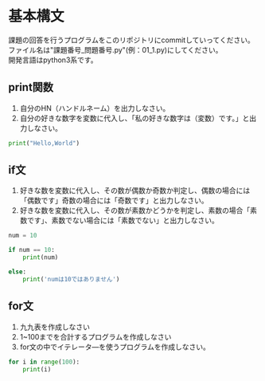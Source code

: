 # 基本構文  
課題の回答を行うプログラムをこのリポジトリにcommitしていってください。  
ファイル名は"課題番号_問題番号.py"(例：01_1.py)にしてください。  
開発言語はpython3系です。  
## print関数

1. 自分のHN（ハンドルネーム）を出力しなさい。  
2. 自分の好きな数字を変数に代入し、「私の好きな数字は（変数）です。」と出力しなさい。  

```python:hello.py
print("Hello,World")
```

## if文

1. 好きな数を変数に代入し、その数が偶数か奇数か判定し、偶数の場合には「偶数です」奇数の場合には「奇数です」と出力しなさい。  
2. 好きな数を変数に代入し、その数が素数かどうかを判定し、素数の場合「素数です」、素数でない場合には「素数でない」と出力しなさい。  

```python:hantei.py
num = 10

if num == 10:
    print(num)

else:
    print('numは10ではありません')

```

## for文

1. 九九表を作成しなさい  
2. 1~100までを合計するプログラムを作成しなさい  
3. for文の中でイテレータ―を使うプログラムを作成しなさい。  

```python:hanpuku.py
for i in range(100):
    print(i)
```
